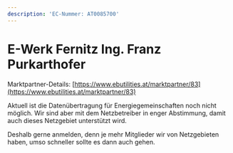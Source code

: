 ```yaml
---
description: 'EC-Nummer: AT0085700'
---
```


# E-Werk Fernitz Ing. Franz Purkarthofer

Marktpartner-Details: [https://www.ebutilities.at/marktpartner/83](https://www.ebutilities.at/marktpartner/83)

Aktuell ist die Datenübertragung für Energiegemeinschaften noch nicht möglich. Wir sind aber mit dem Netzbetreiber in enger Abstimmung, damit auch dieses Netzgebiet unterstützt wird.&#x20;

Deshalb gerne anmelden, denn je mehr Mitglieder wir von Netzgebieten haben, umso schneller sollte es dann auch gehen. &#x20;

